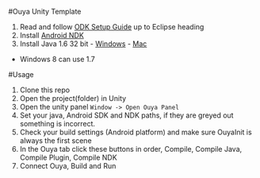 #Ouya Unity Template
1. Read and follow [ODK Setup Guide](https://devs.ouya.tv/developers/docs/setup) up to Eclipse heading
2. Install [Android NDK](http://developer.android.com/tools/sdk/ndk/index.html)
3. Install Java 1.6 32 bit  -  [Windows](http://www.oracle.com/technetwork/java/javasebusiness/downloads/java-archive-downloads-javase6-419409.html#jdk-6u45-oth-JPR)  -  [Mac](http://support.apple.com/kb/DL1572?viewlocale=en_US)
  * Windows 8 can use 1.7

#Usage
1. Clone this repo
2. Open the project(folder) in Unity
3. Open the unity panel ```Window -> Open Ouya Panel```
4. Set your java, Android SDK and NDK paths, if they are greyed out something is incorrect.
5. Check your build settings (Android platform) and make sure OuyaInit is always the first scene
6. In the Ouya tab click these buttons in order, Compile, Compile Java, Compile Plugin, Compile NDK
7. Connect Ouya, Build and Run

